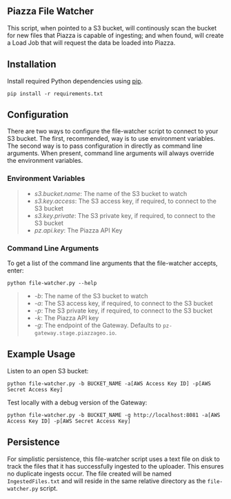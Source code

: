 ## Piazza File Watcher

This script, when pointed to a S3 bucket, will continously scan the bucket for new files that Piazza is capable of ingesting; and when found, will create a Load Job that will request the data be loaded into Piazza.

## Installation

Install required Python dependencies using [pip](https://pypi.python.org/pypi/pip).

```
pip install -r requirements.txt
```

## Configuration

There are two ways to configure the file-watcher script to connect to your S3 bucket. The first, recommended, way is to use environment variables. The second way is to pass configuration in directly as command line arguments. When present, command line arguments will always override the environment variables.

### Environment Variables

> * *s3.bucket.name*: The name of the S3 bucket to watch
> * *s3.key.access*: The S3 access key, if required, to connect to the S3 bucket
> * *s3.key.private*: The S3 private key, if required, to connect to the S3 bucket
> * *pz.api.key*: The Piazza API Key

### Command Line Arguments

To get a list of the command line arguments that the file-watcher accepts, enter:

```
python file-watcher.py --help
```

> * *-b*: The name of the S3 bucket to watch
> * *-a*: The S3 access key, if required, to connect to the S3 bucket
> * *-p*: The S3 private key, if required, to connect to the S3 bucket
> * *-k*: The Piazza API key
> * *-g*: The endpoint of the Gateway. Defaults to `pz-gateway.stage.piazzageo.io`.

## Example Usage

Listen to an open S3 bucket:

```
python file-watcher.py -b BUCKET_NAME -a[AWS Access Key ID] -p[AWS Secret Access Key]
```

Test locally with a debug version of the Gateway:

```
python file-watcher.py -b BUCKET_NAME -g http://localhost:8081 -a[AWS Access Key ID] -p[AWS Secret Access Key]
```

## Persistence

For simplistic persistence, this file-watcher script uses a text file on disk to track the files that it has successfully ingested to the uploader. This ensures no duplicate ingests occur. The file created will be named `IngestedFiles.txt` and will reside in the same relative directory as the `file-watcher.py` script.
